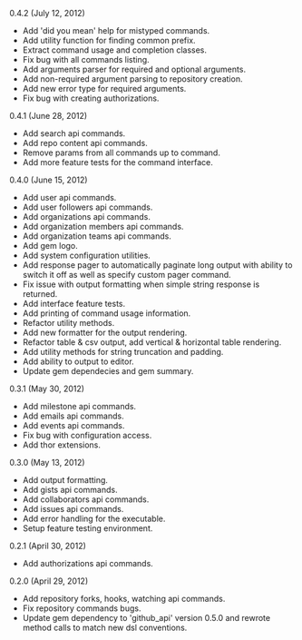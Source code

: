 0.4.2 (July 12, 2012)

* Add 'did you mean' help for mistyped commands.
* Add utility function for finding common prefix.
* Extract command usage and completion classes.
* Fix bug with all commands listing.
* Add arguments parser for required and optional arguments.
* Add non-required argument parsing to repository creation.
* Add new error type for required arguments.
* Fix bug with creating authorizations.

0.4.1 (June 28, 2012)

* Add search api commands.
* Add repo content api commands.
* Remove params from all commands up to command.
* Add more feature tests for the command interface.

0.4.0 (June 15, 2012)

* Add user api commands.
* Add user followers api commands.
* Add organizations api commands.
* Add organization members api commands.
* Add organization teams api commands.
* Add gem logo.
* Add system configuration utilities.
* Add response pager to automatically paginate long output with ability to switch
  it off as well as specify custom pager command.
* Fix issue with output formatting when simple string response is returned.
* Add interface feature tests.
* Add printing of command usage information.
* Refactor utility methods.
* Add new formatter for the output rendering.
* Refactor table & csv output, add vertical & horizontal table rendering.
* Add utility methods for string truncation and padding.
* Add ability to output to editor.
* Update gem dependecies and gem summary.

0.3.1 (May 30, 2012)

* Add milestone api commands.
* Add emails api commands.
* Add events api commands.
* Fix bug with configuration access.
* Add thor extensions.

0.3.0 (May 13, 2012)

* Add output formatting.
* Add gists api commands.
* Add collaborators api commands.
* Add issues api commands.
* Add error handling for the executable.
* Setup feature testing environment.

0.2.1 (April 30, 2012)

* Add authorizations api commands.

0.2.0 (April 29, 2012)

* Add repository forks, hooks, watching api commands.
* Fix repository commands bugs.
* Update gem dependency to 'github_api' version 0.5.0 and rewrote method calls to match new dsl conventions.

